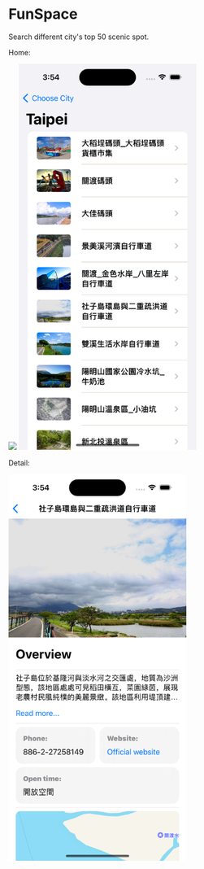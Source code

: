 # FunSpace
Search different city's top 50 scenic spot.

Home:  

<img src="https://github.com/milton0526/FunSpace/blob/main/FunSpace/Preview%20Content/home.png" width="350">

<img src="https://github.com/milton0526/FunSpace/blob/main/FunSpace/Preview%20Content/spots.png" width="350">

Detail:  

<img src="https://github.com/milton0526/FunSpace/blob/main/FunSpace/Preview%20Content/detail.png" width="350">
